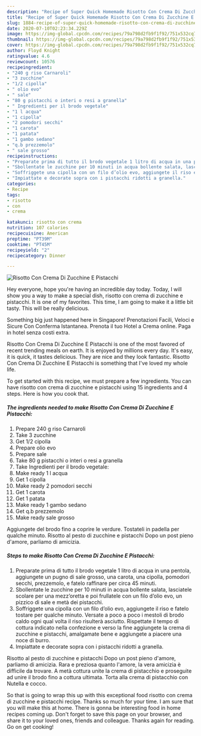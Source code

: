 ```yaml
---
description: "Recipe of Super Quick Homemade Risotto Con Crema Di Zucchine E Pistacchi"
title: "Recipe of Super Quick Homemade Risotto Con Crema Di Zucchine E Pistacchi"
slug: 1884-recipe-of-super-quick-homemade-risotto-con-crema-di-zucchine-e-pistacchi
date: 2020-07-10T02:23:34.229Z
image: https://img-global.cpcdn.com/recipes/79a798d2fb9f1f92/751x532cq70/risotto-con-crema-di-zucchine-e-pistacchi-recipe-main-photo.jpg
thumbnail: https://img-global.cpcdn.com/recipes/79a798d2fb9f1f92/751x532cq70/risotto-con-crema-di-zucchine-e-pistacchi-recipe-main-photo.jpg
cover: https://img-global.cpcdn.com/recipes/79a798d2fb9f1f92/751x532cq70/risotto-con-crema-di-zucchine-e-pistacchi-recipe-main-photo.jpg
author: Floyd Knight
ratingvalue: 4.6
reviewcount: 10576
recipeingredient:
- "240 g riso Carnaroli"
- "3 zucchine"
- "1/2 cipolla"
- " olio evo"
- " sale"
- "80 g pistacchi o interi o resi a granella"
- " Ingredienti per il brodo vegetale"
- "1 l acqua"
- "1 cipolla"
- "2 pomodori secchi"
- "1 carota"
- "1 patata"
- "1 gambo sedano"
- "q.b prezzemolo"
- " sale grosso"
recipeinstructions:
- "Preparate prima di tutto il brodo vegetale 1 litro di acqua in una pentola, aggiungete un pugno di sale grosso, una carota, una cipolla, pomodori secchi, prezzemolo, e fatelo raffinare per circa 45 minuti."
- "Sbollentate le zucchine per 10 minuti in acqua bollente salata, lasciatele scolare per una mezz’oretta e poi frullatele con un filo d’olio evo, un pizzico di sale e metà dei pistacchi."
- "Soffriggete una cipolla con un filo d’olio evo, aggiungete il riso e fatelo tostare per qualche minuto. Versate a poco a poco i mestoli di brodo caldo ogni qual volta il riso risulterà asciutto. Rispettate il tempo di cottura indicato nella confezione e verso la fine aggiungete la crema di zucchine e pistacchi, amalgamate bene e aggiungete a piacere una noce di burro."
- "Impiattate e decorate sopra con i pistacchi ridotti a granella."
categories:
- Recipe
tags:
- risotto
- con
- crema

katakunci: risotto con crema 
nutrition: 107 calories
recipecuisine: American
preptime: "PT39M"
cooktime: "PT45M"
recipeyield: "2"
recipecategory: Dinner

---
```



![Risotto Con Crema Di Zucchine E Pistacchi](https://img-global.cpcdn.com/recipes/79a798d2fb9f1f92/751x532cq70/risotto-con-crema-di-zucchine-e-pistacchi-recipe-main-photo.jpg)

Hey everyone, hope you're having an incredible day today. Today, I will show you a way to make a special dish, risotto con crema di zucchine e pistacchi. It is one of my favorites. This time, I am going to make it a little bit tasty. This will be really delicious.

Something big just happened here in Singapore! Prenotazioni Facili, Veloci e Sicure Con Conferma Istantanea. Prenota il tuo Hotel a Crema online. Paga in hotel senza costi extra.

Risotto Con Crema Di Zucchine E Pistacchi is one of the most favored of recent trending meals on earth. It is enjoyed by millions every day. It's easy, it is quick, it tastes delicious. They are nice and they look fantastic. Risotto Con Crema Di Zucchine E Pistacchi is something that I've loved my whole life.


To get started with this recipe, we must prepare a few ingredients. You can have risotto con crema di zucchine e pistacchi using 15 ingredients and 4 steps. Here is how you cook that.

<!--inarticleads1-->

##### The ingredients needed to make Risotto Con Crema Di Zucchine E Pistacchi:

1. Prepare 240 g riso Carnaroli
1. Take 3 zucchine
1. Get 1/2 cipolla
1. Prepare  olio evo
1. Prepare  sale
1. Take 80 g pistacchi o interi o resi a granella
1. Take  Ingredienti per il brodo vegetale:
1. Make ready 1 l acqua
1. Get 1 cipolla
1. Make ready 2 pomodori secchi
1. Get 1 carota
1. Get 1 patata
1. Make ready 1 gambo sedano
1. Get q.b prezzemolo
1. Make ready  sale grosso


Aggiungete del brodo fino a coprire le verdure. Tostateli in padella per qualche minuto. Risotto al pesto di zucchine e pistacchi Dopo un post pieno d&#39;amore, parliamo di amicizia. 

<!--inarticleads2-->

##### Steps to make Risotto Con Crema Di Zucchine E Pistacchi:

1. Preparate prima di tutto il brodo vegetale 1 litro di acqua in una pentola, aggiungete un pugno di sale grosso, una carota, una cipolla, pomodori secchi, prezzemolo, e fatelo raffinare per circa 45 minuti.
1. Sbollentate le zucchine per 10 minuti in acqua bollente salata, lasciatele scolare per una mezz’oretta e poi frullatele con un filo d’olio evo, un pizzico di sale e metà dei pistacchi.
1. Soffriggete una cipolla con un filo d’olio evo, aggiungete il riso e fatelo tostare per qualche minuto. Versate a poco a poco i mestoli di brodo caldo ogni qual volta il riso risulterà asciutto. Rispettate il tempo di cottura indicato nella confezione e verso la fine aggiungete la crema di zucchine e pistacchi, amalgamate bene e aggiungete a piacere una noce di burro.
1. Impiattate e decorate sopra con i pistacchi ridotti a granella.


Risotto al pesto di zucchine e pistacchi Dopo un post pieno d&#39;amore, parliamo di amicizia. Rara e preziosa quanto l&#39;amore, la vera amicizia è difficile da trovare. A metà cottura unite la crema di pistacchio e proseguite ad unire il brodo fino a cottura ultimata. Torta alla crema di pistacchio con Nutella e cocco. 

So that is going to wrap this up with this exceptional food risotto con crema di zucchine e pistacchi recipe. Thanks so much for your time. I am sure that you will make this at home. There is gonna be interesting food in home recipes coming up. Don't forget to save this page on your browser, and share it to your loved ones, friends and colleague. Thanks again for reading. Go on get cooking!
